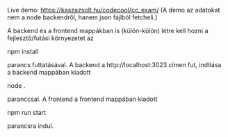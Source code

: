 Live demo: https://kaszazsolt.hu/codecool/cc_exam/ (A demo az adatokat nem a node backendről, hanem json fájlból fetcheli.)


A backend és a frontend mappákban is (külön-külön) létre kell hozni a fejlesztő/futási környezetet az

npm install

parancs futtatásával. A backend a http://localhost:3023 címen fut, indítása a backend mappában kiadott

node .

paranccsal. A frontend a frontend mappában kiadott

npm run start

parancsra indul.
